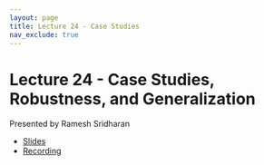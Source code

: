 ```yaml
---
layout: page
title: Lecture 24 - Case Studies
nav_exclude: true
---
```


# Lecture 24 - Case Studies, Robustness, and Generalization

Presented by Ramesh Sridharan

- [Slides](https://docs.google.com/presentation/d/1aJ0ow_NciZmOnsr5fOMmlJXsj1vHOy-fJe1wx6s-Xso/edit?usp=sharing)
- [Recording](https://bcourses.berkeley.edu/courses/1538676/pages/lecture-24-case-studies)
